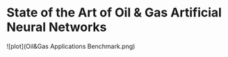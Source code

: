 # State of the Art of Oil & Gas Artificial Neural Networks

![plot](Oil&Gas Applications Benchmark.png)
